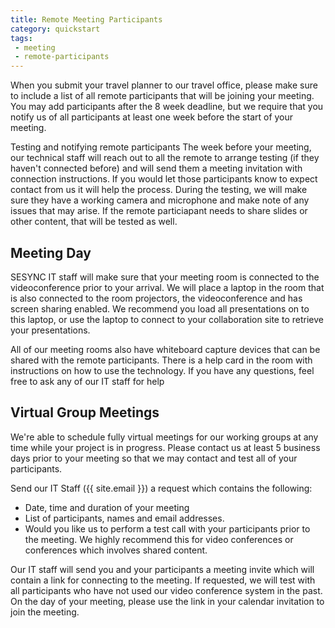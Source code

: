 ```yaml
---
title: Remote Meeting Participants
category: quickstart
tags: 
 - meeting
 - remote-participants
---
```


When you submit your travel planner to our travel office, please make sure to include a list of all remote participants that will be joining your meeting. You may add participants after the 8 week deadline, but we require that you notify us of all participants at least one week before the start of your meeting.

Testing and notifying remote participants
The week before your meeting, our technical staff will reach out to all the remote to arrange testing (if they haven't connected before) and will send them a meeting invitation with connection instructions. If you would let those participants know to expect contact from us it will help the process. During the testing, we will make sure they have a working camera and microphone and make note of any issues that may arise. If the remote particiapant needs to share slides or other content, that will be tested as well.

## Meeting Day

SESYNC IT staff will make sure that your meeting room is connected to the videoconference prior to your arrival. We will place a laptop in the room that is also connected to the room projectors, the videoconference and has screen sharing enabled. We recommend you load all presentations on to this laptop, or use the laptop to connect to your collaboration site to retrieve your presentations.

All of our meeting rooms also have whiteboard capture devices that can be shared with the remote participants. There is a help card in the room with instructions on how to use the technology. If you have any questions, feel free to ask any of our IT staff for help

## Virtual Group Meetings

We're able to schedule fully virtual meetings for our working groups at any time while your project is in progress. Please contact us at least 5 business days prior to your meeting so that we may contact and test all of your participants.

Send our IT Staff ({{ site.email }}) a request which contains the following:

- Date, time and duration of your meeting
- List of participants, names and email addresses.
- Would you like us to perform a test call with your participants prior to the meeting. We highly recommend this for video conferences or conferences which involves shared content.

Our IT staff will send you and your participants a meeting invite which will contain a link for connecting to the meeting. If requested, we will test with all participants who have not used our video conference system in the past. 
On the day of your meeting, please use the link in your calendar invitation to join the meeting.
